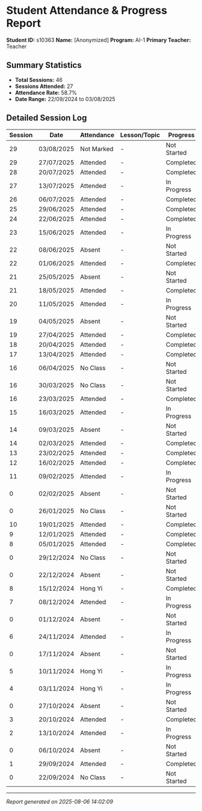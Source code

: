 # Student Attendance & Progress Report

**Student ID:** s10363
**Name:** [Anonymized]
**Program:** AI-1
**Primary Teacher:** Teacher

## Summary Statistics
- **Total Sessions:** 46
- **Sessions Attended:** 27
- **Attendance Rate:** 58.7%
- **Date Range:** 22/09/2024 to 03/08/2025

## Detailed Session Log

| Session | Date | Attendance | Lesson/Topic | Progress |
|---------|------|------------|--------------|----------|
| 29 | 03/08/2025 | Not Marked | - | Not Started |
| 29 | 27/07/2025 | Attended | - | Completed |
| 28 | 20/07/2025 | Attended | - | Completed |
| 27 | 13/07/2025 | Attended | - | In Progress |
| 26 | 06/07/2025 | Attended | - | Completed |
| 25 | 29/06/2025 | Attended | - | Completed |
| 24 | 22/06/2025 | Attended | - | Completed |
| 23 | 15/06/2025 | Attended | - | In Progress |
| 22 | 08/06/2025 | Absent | - | Not Started |
| 22 | 01/06/2025 | Attended | - | Completed |
| 21 | 25/05/2025 | Absent | - | Not Started |
| 21 | 18/05/2025 | Attended | - | Completed |
| 20 | 11/05/2025 | Attended | - | In Progress |
| 19 | 04/05/2025 | Absent | - | Not Started |
| 19 | 27/04/2025 | Attended | - | Completed |
| 18 | 20/04/2025 | Attended | - | Completed |
| 17 | 13/04/2025 | Attended | - | Completed |
| 16 | 06/04/2025 | No Class | - | Not Started |
| 16 | 30/03/2025 | No Class | - | Not Started |
| 16 | 23/03/2025 | Attended | - | Completed |
| 15 | 16/03/2025 | Attended | - | In Progress |
| 14 | 09/03/2025 | Absent | - | Not Started |
| 14 | 02/03/2025 | Attended | - | Completed |
| 13 | 23/02/2025 | Attended | - | Completed |
| 12 | 16/02/2025 | Attended | - | Completed |
| 11 | 09/02/2025 | Attended | - | In Progress |
| 0 | 02/02/2025 | Absent | - | Not Started |
| 0 | 26/01/2025 | No Class | - | Not Started |
| 10 | 19/01/2025 | Attended | - | Completed |
| 9 | 12/01/2025 | Attended | - | Completed |
| 8 | 05/01/2025 | Attended | - | Completed |
| 0 | 29/12/2024 | No Class | - | Not Started |
| 0 | 22/12/2024 | Absent | - | Not Started |
| 8 | 15/12/2024 | Hong Yi | - | Completed |
| 7 | 08/12/2024 | Attended | - | In Progress |
| 0 | 01/12/2024 | Absent | - | Not Started |
| 6 | 24/11/2024 | Attended | - | In Progress |
| 0 | 17/11/2024 | Absent | - | Not Started |
| 5 | 10/11/2024 | Hong Yi | - | In Progress |
| 4 | 03/11/2024 | Hong Yi | - | In Progress |
| 0 | 27/10/2024 | Absent | - | Not Started |
| 3 | 20/10/2024 | Attended | - | Completed |
| 2 | 13/10/2024 | Attended | - | In Progress |
| 0 | 06/10/2024 | Absent | - | Not Started |
| 1 | 29/09/2024 | Attended | - | Completed |
| 0 | 22/09/2024 | No Class | - | Not Started |

---
*Report generated on 2025-08-06 14:02:09*